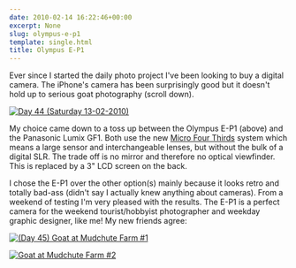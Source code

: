```yaml
---
date: 2010-02-14 16:22:46+00:00
excerpt: None
slug: olympus-e-p1
template: single.html
title: Olympus E-P1
---
```


Ever since I started the daily photo project I've been looking to buy a digital camera. The iPhone's camera has been surprisingly good but it doesn't hold up to serious goat photography (scroll down).

[![Day 44 (Saturday 13-02-2010)](http://farm5.static.flickr.com/4010/4354222719_c581571e2a.jpg)](http://www.flickr.com/photos/dbushell/4354222719/)

My choice came down to a toss up between the Olympus E-P1 (above) and the Panasonic Lumix GF1. Both use the new [Micro Four Thirds](http://en.wikipedia.org/wiki/Micro_Four_Thirds_system) system which means a large sensor and interchangeable lenses, but without the bulk of a digital SLR. The trade off is no mirror and therefore no optical viewfinder. This is replaced by a 3" LCD screen on the back.

I chose the E-P1 over the other option(s) mainly because it looks retro and totally bad-ass (didn't say I actually knew anything about cameras). From a weekend of testing I'm very pleased with the results. The E-P1 is a perfect camera for the weekend tourist/hobbyist photographer and weekday graphic designer, like me! My new friends agree:

[![(Day 45) Goat at Mudchute Farm #1](http://farm5.static.flickr.com/4015/4355853159_354971a0ff.jpg)](http://www.flickr.com/photos/dbushell/4355853159/)

[![Goat at Mudchute Farm #2](http://farm5.static.flickr.com/4064/4355852675_3c72df944f.jpg)](http://www.flickr.com/photos/dbushell/4355852675/)
